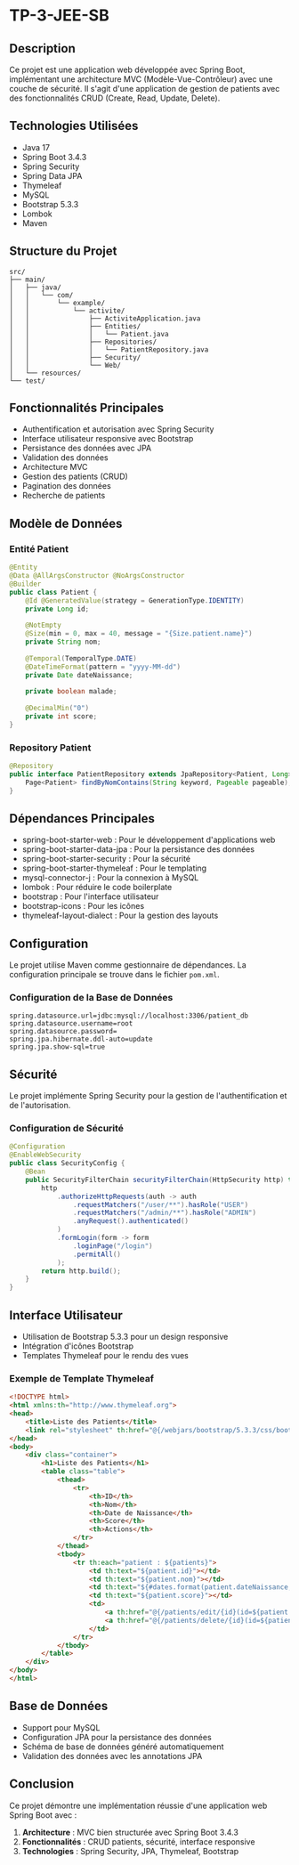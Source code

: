 # TP-3-JEE-SB

## Description
Ce projet est une application web développée avec Spring Boot, implémentant une architecture MVC (Modèle-Vue-Contrôleur) avec une couche de sécurité. Il s'agit d'une application de gestion de patients avec des fonctionnalités CRUD (Create, Read, Update, Delete).

## Technologies Utilisées
- Java 17
- Spring Boot 3.4.3
- Spring Security
- Spring Data JPA
- Thymeleaf
- MySQL
- Bootstrap 5.3.3
- Lombok
- Maven

## Structure du Projet
```
src/
├── main/
│   ├── java/
│   │   └── com/
│   │       └── example/
│   │           └── activite/
│   │               ├── ActiviteApplication.java
│   │               ├── Entities/
│   │               │   └── Patient.java
│   │               ├── Repositories/
│   │               │   └── PatientRepository.java
│   │               ├── Security/
│   │               └── Web/
│   └── resources/
└── test/
```

## Fonctionnalités Principales
- Authentification et autorisation avec Spring Security
- Interface utilisateur responsive avec Bootstrap
- Persistance des données avec JPA
- Validation des données
- Architecture MVC
- Gestion des patients (CRUD)
- Pagination des données
- Recherche de patients

## Modèle de Données

### Entité Patient
```java
@Entity
@Data @AllArgsConstructor @NoArgsConstructor
@Builder
public class Patient {
    @Id @GeneratedValue(strategy = GenerationType.IDENTITY)
    private Long id;
    
    @NotEmpty
    @Size(min = 0, max = 40, message = "{Size.patient.name}")
    private String nom;
    
    @Temporal(TemporalType.DATE)
    @DateTimeFormat(pattern = "yyyy-MM-dd")
    private Date dateNaissance;
    
    private boolean malade;
    
    @DecimalMin("0")
    private int score;
}
```

### Repository Patient
```java
@Repository
public interface PatientRepository extends JpaRepository<Patient, Long> {
    Page<Patient> findByNomContains(String keyword, Pageable pageable);
}
```

## Dépendances Principales
- spring-boot-starter-web : Pour le développement d'applications web
- spring-boot-starter-data-jpa : Pour la persistance des données
- spring-boot-starter-security : Pour la sécurité
- spring-boot-starter-thymeleaf : Pour le templating
- mysql-connector-j : Pour la connexion à MySQL
- lombok : Pour réduire le code boilerplate
- bootstrap : Pour l'interface utilisateur
- bootstrap-icons : Pour les icônes
- thymeleaf-layout-dialect : Pour la gestion des layouts

## Configuration
Le projet utilise Maven comme gestionnaire de dépendances. La configuration principale se trouve dans le fichier `pom.xml`.

### Configuration de la Base de Données
```properties
spring.datasource.url=jdbc:mysql://localhost:3306/patient_db
spring.datasource.username=root
spring.datasource.password=
spring.jpa.hibernate.ddl-auto=update
spring.jpa.show-sql=true
```

## Sécurité
Le projet implémente Spring Security pour la gestion de l'authentification et de l'autorisation.

### Configuration de Sécurité
```java
@Configuration
@EnableWebSecurity
public class SecurityConfig {
    @Bean
    public SecurityFilterChain securityFilterChain(HttpSecurity http) throws Exception {
        http
            .authorizeHttpRequests(auth -> auth
                .requestMatchers("/user/**").hasRole("USER")
                .requestMatchers("/admin/**").hasRole("ADMIN")
                .anyRequest().authenticated()
            )
            .formLogin(form -> form
                .loginPage("/login")
                .permitAll()
            );
        return http.build();
    }
}
```

## Interface Utilisateur
- Utilisation de Bootstrap 5.3.3 pour un design responsive
- Intégration d'icônes Bootstrap
- Templates Thymeleaf pour le rendu des vues

### Exemple de Template Thymeleaf
```html
<!DOCTYPE html>
<html xmlns:th="http://www.thymeleaf.org">
<head>
    <title>Liste des Patients</title>
    <link rel="stylesheet" th:href="@{/webjars/bootstrap/5.3.3/css/bootstrap.min.css}"/>
</head>
<body>
    <div class="container">
        <h1>Liste des Patients</h1>
        <table class="table">
            <thead>
                <tr>
                    <th>ID</th>
                    <th>Nom</th>
                    <th>Date de Naissance</th>
                    <th>Score</th>
                    <th>Actions</th>
                </tr>
            </thead>
            <tbody>
                <tr th:each="patient : ${patients}">
                    <td th:text="${patient.id}"></td>
                    <td th:text="${patient.nom}"></td>
                    <td th:text="${#dates.format(patient.dateNaissance, 'dd/MM/yyyy')}"></td>
                    <td th:text="${patient.score}"></td>
                    <td>
                        <a th:href="@{/patients/edit/{id}(id=${patient.id})}" class="btn btn-primary">Modifier</a>
                        <a th:href="@{/patients/delete/{id}(id=${patient.id})}" class="btn btn-danger">Supprimer</a>
                    </td>
                </tr>
            </tbody>
        </table>
    </div>
</body>
</html>
```

## Base de Données
- Support pour MySQL
- Configuration JPA pour la persistance des données
- Schéma de base de données généré automatiquement
- Validation des données avec les annotations JPA

## Conclusion

Ce projet démontre une implémentation réussie d'une application web Spring Boot avec :

1. **Architecture** : MVC bien structurée avec Spring Boot 3.4.3
2. **Fonctionnalités** : CRUD patients, sécurité, interface responsive
3. **Technologies** : Spring Security, JPA, Thymeleaf, Bootstrap





